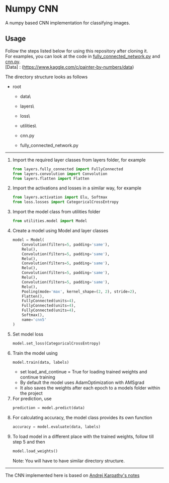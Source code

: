 # Numpy CNN
A numpy based CNN implementation for classifying images.

## Usage

Follow the steps listed below for using this repository after cloning it.  
For examples, you can look at the code in [fully_connected_network.py](https://github.com/160201024/CNNArtStyle/blob/master/layers/fully_connected.py) and [cnn.py](https://github.com/160201024/CNNArtStyle/blob/master/cnn.py).  
[Data] : (https://www.kaggle.com/c/painter-by-numbers/data)

The directory structure looks as follows 
- root
    * data\
        
    * layers\
    * loss\
    * utilities\
    * cnn.py
    * fully_connected_network.py
    
---  

1) Import the required layer classes from layers folder, for example
    ```python
    from layers.fully_connected import FullyConnected
    from layers.convolution import Convolution
    from layers.flatten import Flatten
    ```
2) Import the activations and losses in a similar way, for example
    ```python
    from layers.activation import Elu, Softmax
    from loss.losses import CategoricalCrossEntropy
    ```
3) Import the model class from utilities folder
    ```python
    from utilities.model import Model
    ```
4) Create a model using Model and layer classes
    ```python
    model = Model(
        Convolution(filters=5, padding='same'),
        Relu(),
        Convolution(filters=5, padding='same'),
        Relu(),
        Convolution(filters=5, padding='same'),
        Relu(),
        Convolution(filters=5, padding='same'),
        Relu(),
        Convolution(filters=5, padding='same'),
        Relu(),
        Pooling(mode='max', kernel_shape=(2, 2), stride=2),
        Flatten(),
        FullyConnected(units=4),
        FullyConnected(units=4),
        FullyConnected(units=4),
        Softmax(),
        name='cnn5'
    )
    ```
5) Set model loss
    ```python
    model.set_loss(CategoricalCrossEntropy)
    ```
6) Train the model using
    ```python
    model.train(data, labels)
    ```
    * set load_and_continue = True for loading trained weights and continue training
    * By default the model uses AdamOptimization with AMSgrad
    * It also saves the weights after each epoch to a models folder within the project
7) For prediction, use
    ```python
    prediction = model.predict(data)
    ```
8) For calculating accuracy, the model class provides its own function
    ```python
    accuracy = model.evaluate(data, labels)
    ```
9) To load model in a different place with the trained weights, follow till step 5 and then
    ```python
    model.load_weights()
    ```
    Note: You will have to have similar directory structure.


---


The CNN implemented here is based on [Andrej Karpathy's notes](http://cs231n.github.io/convolutional-networks/)
